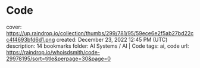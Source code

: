 # Code

cover: https://up.raindrop.io/collection/thumbs/299/781/95/59ece6e2f5ab27bd22cc4f4693bfd6d1.png
created: December 23, 2022 12:45 PM (UTC)
description: 14 bookmarks
folder: AI Systems / AI | Code
tags: ai, code
url: https://raindrop.io/whoisdsmith/code-29978195/sort=title&perpage=30&page=0